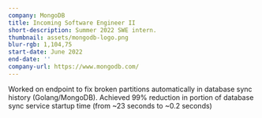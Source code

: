 ```yaml
---
company: MongoDB
title: Incoming Software Engineer II
short-description: Summer 2022 SWE intern.
thumbnail: assets/mongodb-logo.png
blur-rgb: 1,104,75
start-date: June 2022
end-date: ''
company-url: https://www.mongodb.com/
---
```


Worked on endpoint to fix broken partitions automatically in database sync history (Golang/MongoDB). Achieved 99% reduction in portion of database sync service startup time (from \~23 seconds to \~0.2 seconds)
